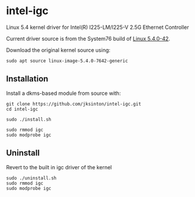 # intel-igc
Linux 5.4 kernel driver for Intel(R) I225-LM/I225-V 2.5G Ethernet Controller

Current driver source is from the System76 build of [Linux 5.4.0-42](https://launchpad.net/~system76/+archive/ubuntu/proposed/+build/19851655).

Download the original kernel source using:

```
sudo apt source linux-image-5.4.0-7642-generic
```

## Installation

Install a dkms-based module from source with:

```
git clone https://github.com/jksinton/intel-igc.git
cd intel-igc

sudo ./install.sh

sudo rmmod igc
sudo modprobe igc
```

## Uninstall
Revert to the built in igc driver of the kernel
```
sudo ./uninstall.sh
sudo rmmod igc
sudo modprobe igc
```
